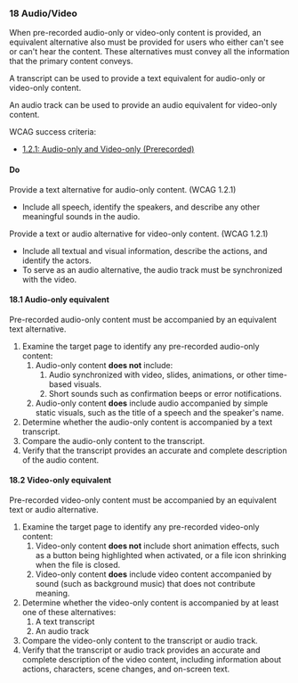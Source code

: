 ### 18 Audio/Video

When pre-recorded audio-only or video-only content is provided, an equivalent alternative also must be provided for users who either can't see or can't hear the content. These alternatives must convey all the information that the primary content conveys.

A transcript can be used to provide a text equivalent for audio-only or video-only content.

An audio track can be used to provide an audio equivalent for video-only content.

WCAG success criteria:

- [1.2.1: Audio-only and Video-only (Prerecorded)](https://www.w3.org/WAI/WCAG21/Understanding/audio-only-and-video-only-prerecorded.html)

#### Do

Provide a text alternative for audio-only content. (WCAG 1.2.1)

- Include all speech, identify the speakers, and describe any other meaningful sounds in the audio.

Provide a text or audio alternative for video-only content. (WCAG 1.2.1)

- Include all textual and visual information, describe the actions, and identify the actors.
- To serve as an audio alternative, the audio track must be synchronized with the video.

#### 18.1 Audio-only equivalent

Pre-recorded audio-only content must be accompanied by an equivalent text alternative.

1. Examine the target page to identify any pre-recorded audio-only content:
    1. Audio-only content **does not** include:
        1. Audio synchronized with video, slides, animations, or other time-based visuals.
        2. Short sounds such as confirmation beeps or error notifications.
    2. Audio-only content **does** include audio accompanied by simple static visuals, such as the title of a speech and the speaker's name.
2. Determine whether the audio-only content is accompanied by a text transcript.
3. Compare the audio-only content to the transcript.
4. Verify that the transcript provides an accurate and complete description of the audio content.

#### 18.2 Video-only equivalent

Pre-recorded video-only content must be accompanied by an equivalent text or audio alternative.

1. Examine the target page to identify any pre-recorded video-only content:
    1. Video-only content **does not** include short animation effects, such as a button being highlighted when activated, or a file icon shrinking when the file is closed.
    2. Video-only content **does** include video content accompanied by sound (such as background music) that does not contribute meaning.
2. Determine whether the video-only content is accompanied by at least one of these alternatives:
    1. A text transcript
    2. An audio track
3. Compare the video-only content to the transcript or audio track.
4. Verify that the transcript or audio track provides an accurate and complete description of the video content, including information about actions, characters, scene changes, and on-screen text.
